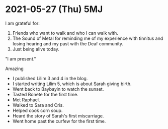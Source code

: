 # 2021-05-27 (Thu) 5MJ

I am grateful for:

1. Friends who want to walk and who I can walk with.
2. The Sound of Metal for reminding me of my experience with tinnitus and losing hearing and my past with the Deaf community.
3. Just being alive today.

"I am present."

Amazing

- I published Lilim 3 and 4 in the blog.
- I started writing Lilim 5, which is about Sarah giving birth.
- Went back to Baybayin to watch the sunset.
- Tasted Bonete for the first time.
- Met Raphael.
- Walked to Sara and Cris.
- Helped cook corn soup.
- Heard the story of Sarah's first miscarriage.
- Went home past the curfew for the first time.


